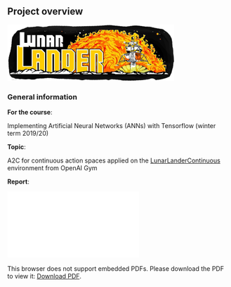 ## Project overview

<img src="report_screenshots/arcade_logo.png" width="380">

### General information

**For the course**:

Implementing Artificial Neural Networks (ANNs) with Tensorflow (winter term 2019/20)

**Topic**:

A2C for continuous action spaces applied on the [LunarLanderContinuous][LLC] environment from OpenAI Gym  

**Report**:

<object data="report.pdf" type="application/pdf" width="700px" height="700px">
    <embed src="report.pdf">
        <p>This browser does not support embedded PDFs. Please download the PDF to view it: <a href="report.pdf">Download PDF</a>.</p>
    </embed>
</object>


[LLC]: https://gym.openai.com/envs/LunarLanderContinuous-v2/
